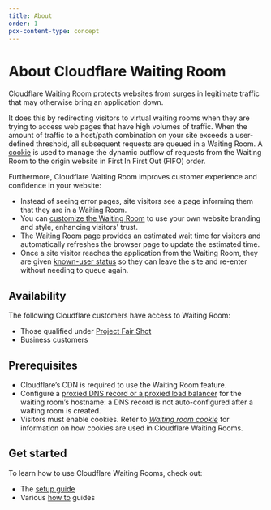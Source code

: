 ```yaml
---
title: About
order: 1
pcx-content-type: concept
---
```


# About Cloudflare Waiting Room

Cloudflare Waiting Room protects websites from surges in legitimate traffic that may otherwise bring an application down.

It does this by redirecting visitors to virtual waiting rooms when they are trying to access web pages that have high volumes of traffic. When the amount of traffic to a host/path combination on your site exceeds a user-defined threshold, all subsequent requests are queued in a Waiting Room. A [cookie](/about/waiting-room-cookie) is used to manage the dynamic outflow of requests from the Waiting Room to the origin website in First In First Out (FIFO) order.

Furthermore, Cloudflare Waiting Room improves customer experience and confidence in your website:

* Instead of seeing error pages, site visitors see a page informing them that they are in a Waiting Room.
* You can [customize the Waiting Room](../how-to/customize-waiting-room) to use your own website branding and style, enhancing visitors' trust.
* The Waiting Room page provides an estimated wait time for visitors and automatically refreshes the browser page to update the estimated time.
* Once a site visitor reaches the application from the Waiting Room, they are given [known-user status](/reference/configuration-settings#session-duration) so they can leave the site and re-enter without needing to queue again.

## Availability

The following Cloudflare customers have access to Waiting Room:
- Those qualified under [Project Fair Shot](https://www.cloudflare.com/fair-shot/)
- Business customers

## Prerequisites

* Cloudflare’s CDN is required to use the Waiting Room feature.
* Configure a [proxied DNS record or a proxied load balancer](https://developers.cloudflare.com/load-balancing/understand-basics/proxy-modes/) for the waiting room’s hostname: a DNS record is not auto-configured after a waiting room is created.
* Visitors must enable cookies. Refer to [_Waiting room cookie_](/about/waiting-room-cookie) for information on how cookies are used in Cloudflare Waiting Rooms.

## Get started

To learn how to use Cloudflare Waiting Rooms, check out:
- The [setup guide](../get-started)
- Various [how to](../how-to) guides
